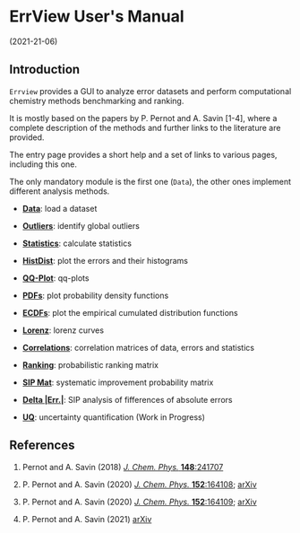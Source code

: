 ErrView User's Manual
================
(2021-21-06)


## Introduction

`Errview` provides a GUI to analyze error datasets and perform
computational chemistry methods benchmarking and ranking. 

It is mostly based on the papers by P. Pernot and A. Savin [1-4],
where a complete description of the methods and further links
to the literature are provided.

The entry page provides a short help and a set of links
to various pages, including this one.

The only mandatory module is the first one (`Data`),
the other ones implement different analysis methods.

  - [__Data__](01-data.html): load a dataset 

  - [__Outliers__](02-outliers.html): identify global outliers

  - [__Statistics__](03-statistics.html): calculate statistics

  - [__HistDist__](04-histdist.html): plot the errors and their histograms

  - [__QQ-Plot__](05-qqplot.html): qq-plots

  - [__PDFs__](06-pdfs.html): plot probability density functions

  - [__ECDFs__](07-ecdfs.html): plot the empirical cumulated distribution functions
  
  - [__Lorenz__](08-lorenz.html): lorenz curves
  
  - [__Correlations__](09-correlations.html): correlation matrices of data, 
  errors and statistics
  
  - [__Ranking__](10-ranking.html): probabilistic ranking matrix
  
  - [__SIP Mat__](11-sipmat.html): systematic improvement probability matrix
  
  - [__Delta |Err.|__](12-deltaerr.html): SIP analysis of fifferences 
  of absolute errors
  
  - [__UQ__](13-uq.html): uncertainty quantification (Work in Progress)
  

## References

1. Pernot and A. Savin (2018) 
  [_J. Chem. Phys._ __148__:241707](http://dx.doi.org/10.1063/1.5016248)     

2. P. Pernot and A. Savin (2020)
  [_J. Chem. Phys._ __152__:164108](http://dx.doi.org/10.1063/5.0006202);
  [arXiv](https://arxiv.org/abs/2003.00987)    

3. P. Pernot and A. Savin (2020)
  [_J. Chem. Phys._ __152__:164109](http://dx.doi.org/10.1063/5.0006204);
  [arXiv](https://arxiv.org/abs/2003.01572)

4. P. Pernot and A. Savin (2021)
  [arXiv](https://arxiv.org/abs/2012.09589) 

